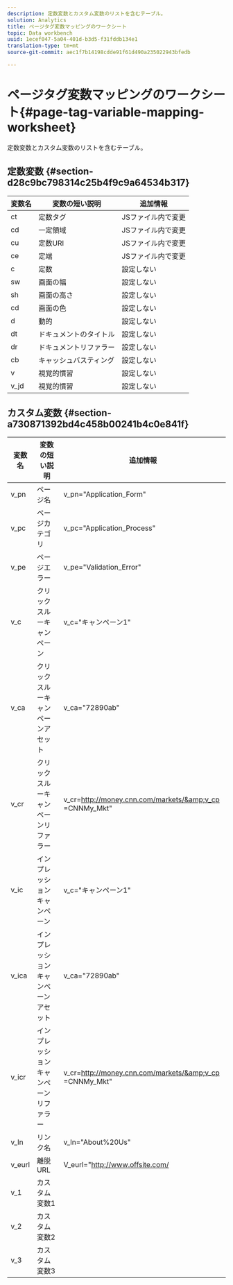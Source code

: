 ```yaml
---
description: 定数変数とカスタム変数のリストを含むテーブル。
solution: Analytics
title: ページタグ変数マッピングのワークシート
topic: Data workbench
uuid: 1ecef047-5a04-401d-b3d5-f31fddb134e1
translation-type: tm+mt
source-git-commit: aec1f7b14198cdde91f61d490a235022943bfedb

---
```



# ページタグ変数マッピングのワークシート{#page-tag-variable-mapping-worksheet}

定数変数とカスタム変数のリストを含むテーブル。

## 定数変数 {#section-d28c9bc798314c25b4f9c9a64534b317}

| 変数名 | 変数の短い説明 | 追加情報 |
|---|---|---|
| ct | 定数タグ | JSファイル内で変更 |
| cd | 一定領域 | JSファイル内で変更 |
| cu | 定数URI | JSファイル内で変更 |
| ce | 定端 | JSファイル内で変更 |
| c | 定数 | 設定しない |
| sw | 画面の幅 | 設定しない |
| sh | 画面の高さ | 設定しない |
| cd | 画面の色 | 設定しない |
| d | 動的 | 設定しない |
| dt | ドキュメントのタイトル | 設定しない |
| dr | ドキュメントリファラー | 設定しない |
| cb | キャッシュバスティング | 設定しない |
| v | 視覚的慣習 | 設定しない |
| v_jd | 視覚的慣習 | 設定しない |

## カスタム変数 {#section-a730871392bd4c458b00241b4c0e841f}

| 変数名 | 変数の短い説明 | 追加情報 |
|---|---|---|
| v_pn | ページ名 | v_pn=&quot;Application_Form&quot; |
| v_pc | ページカテゴリ | v_pc=&quot;Application_Process&quot; |
| v_pe | ページエラー | v_pe=&quot;Validation_Error&quot; |
| v_c | クリックスルーキャンペーン | v_c=&quot;キャンペーン1&quot; |
| v_ca | クリックスルーキャンペーンアセット | v_ca=&quot;72890ab&quot; |
| v_cr | クリックスルーキャンペーンリファラー | v_cr=http://money.cnn.com/markets/&amp;v_cp =CNNMy_Mkt&quot; |
| v_ic | インプレッションキャンペーン | v_c=&quot;キャンペーン1&quot; |
| v_ica | インプレッションキャンペーンアセット | v_ca=&quot;72890ab&quot; |
| v_icr | インプレッションキャンペーンリファラー | v_cr=http://money.cnn.com/markets/&amp;v_cp =CNNMy_Mkt&quot; |
| v_ln | リンク名 | v_ln=&quot;About%20Us&quot; |
| v_eurl | 離脱URL | V_eurl=&quot;http://www.offsite.com/ |
| v_1 | カスタム変数1 |  |
| v_2 | カスタム変数2 |  |
| v_3 | カスタム変数3 |  |


